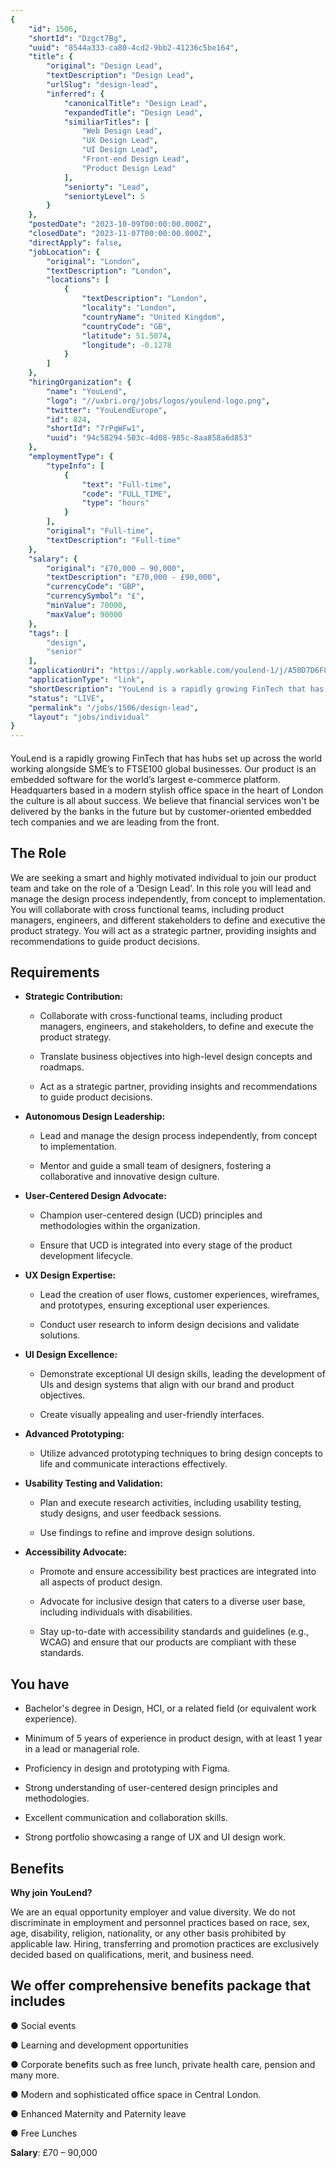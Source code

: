 ```yaml
---
{
	"id": 1506,
	"shortId": "Dzgct7Bg",
	"uuid": "8544a333-ca80-4cd2-9bb2-41236c5be164",
	"title": {
		"original": "Design Lead",
		"textDescription": "Design Lead",
		"urlSlug": "design-lead",
		"inferred": {
			"canonicalTitle": "Design Lead",
			"expandedTitle": "Design Lead",
			"similiarTitles": [
				"Web Design Lead",
				"UX Design Lead",
				"UI Design Lead",
				"Front-end Design Lead",
				"Product Design Lead"
			],
			"seniorty": "Lead",
			"seniortyLevel": 5
		}
	},
	"postedDate": "2023-10-09T00:00:00.000Z",
	"closedDate": "2023-11-07T00:00:00.000Z",
	"directApply": false,
	"jobLocation": {
		"original": "London",
		"textDescription": "London",
		"locations": [
			{
				"textDescription": "London",
				"locality": "London",
				"countryName": "United Kingdom",
				"countryCode": "GB",
				"latitude": 51.5074,
				"longitude": -0.1278
			}
		]
	},
	"hiringOrganization": {
		"name": "YouLend",
		"logo": "//uxbri.org/jobs/logos/youlend-logo.png",
		"twitter": "YouLendEurope",
		"id": 824,
		"shortId": "7rPqWFw1",
		"uuid": "94c58294-503c-4d08-985c-8aa858a6d853"
	},
	"employmentType": {
		"typeInfo": [
			{
				"text": "Full-time",
				"code": "FULL_TIME",
				"type": "hours"
			}
		],
		"original": "Full-time",
		"textDescription": "Full-time"
	},
	"salary": {
		"original": "£70,000 – 90,000",
		"textDescription": "£70,000 - £90,000",
		"currencyCode": "GBP",
		"currencySymbol": "£",
		"minValue": 70000,
		"maxValue": 90000
	},
	"tags": [
		"design",
		"senior"
	],
	"applicationUri": "https://apply.workable.com/youlend-1/j/A50D7D6F83/apply/",
	"applicationType": "link",
	"shortDescription": "YouLend is a rapidly growing FinTech that has hubs set up across the world working alongside SME’s’ to FTSE100 global businesses. Our product is an embedded software for the world’s’ largest",
	"status": "LIVE",
	"permalink": "/jobs/1506/design-lead",
	"layout": "jobs/individual"
}
---
```

<h4></h4><p>YouLend is a rapidly growing FinTech that has hubs set up across the world working alongside SME’s to FTSE100 global businesses. Our product is an embedded software for the world’s largest e-commerce platform. Headquarters based in a modern stylish office space in the heart of London the culture is all about success. We believe that financial services won't be delivered by the banks in the future but by customer-oriented embedded tech companies and we are leading from the front.</p><h2>The Role</h2><p>We are seeking a smart and highly motivated individual to join our product team and take on the role of a ‘Design Lead’. In this role you will lead and manage the design process independently, from concept to implementation. You will collaborate with cross functional teams, including product managers, engineers, and different stakeholders to define and executive the product strategy. You will act as a strategic partner, providing insights and recommendations to guide product decisions.</p><h2>Requirements</h2><ul><li><p><strong>Strategic Contribution:</strong></p><ul><li><p>Collaborate with cross-functional teams, including product managers, engineers, and stakeholders, to define and execute the product strategy.</p></li><li><p>Translate business objectives into high-level design concepts and roadmaps.</p></li><li><p>Act as a strategic partner, providing insights and recommendations to guide product decisions.</p></li></ul></li><li><p><strong>Autonomous Design Leadership:</strong></p><ul><li><p>Lead and manage the design process independently, from concept to implementation.</p></li><li><p>Mentor and guide a small team of designers, fostering a collaborative and innovative design culture.</p></li></ul></li><li><p><strong>User-Centered Design Advocate:</strong></p><ul><li><p>Champion user-centered design (UCD) principles and methodologies within the organization.</p></li><li><p>Ensure that UCD is integrated into every stage of the product development lifecycle.</p></li></ul></li><li><p><strong>UX Design Expertise:</strong></p><ul><li><p>Lead the creation of user flows, customer experiences, wireframes, and prototypes, ensuring exceptional user experiences.</p></li><li><p>Conduct user research to inform design decisions and validate solutions.</p></li></ul></li><li><p><strong>UI Design Excellence:</strong></p><ul><li><p>Demonstrate exceptional UI design skills, leading the development of UIs and design systems that align with our brand and product objectives.</p></li><li><p>Create visually appealing and user-friendly interfaces.</p></li></ul></li><li><p><strong>Advanced Prototyping:</strong></p><ul><li><p>Utilize advanced prototyping techniques to bring design concepts to life and communicate interactions effectively.</p></li></ul></li><li><p><strong>Usability Testing and Validation:</strong></p><ul><li><p>Plan and execute research activities, including usability testing, study designs, and user feedback sessions.</p></li><li><p>Use findings to refine and improve design solutions.</p></li></ul></li><li><p><strong>Accessibility Advocate:</strong></p><ul><li><p>Promote and ensure accessibility best practices are integrated into all aspects of product design.</p></li><li><p>Advocate for inclusive design that caters to a diverse user base, including individuals with disabilities.</p></li><li><p>Stay up-to-date with accessibility standards and guidelines (e.g., WCAG) and ensure that our products are compliant with these standards.</p></li></ul></li></ul><h2>You have</h2><ul><li><p>Bachelor's degree in Design, HCI, or a related field (or equivalent work experience).</p></li><li><p>Minimum of 5 years of experience in product design, with at least 1 year in a lead or managerial role.</p></li><li><p>Proficiency in design and prototyping with Figma.</p></li><li><p>Strong understanding of user-centered design principles and methodologies.</p></li><li><p>Excellent communication and collaboration skills.</p></li><li><p>Strong portfolio showcasing a range of UX and UI design work.</p></li></ul><h2>Benefits</h2><p><strong>Why join YouLend?</strong></p><p>We are an equal opportunity employer and value diversity. We do not discriminate in employment and personnel practices based on race, sex, age, disability, religion, nationality, or any other basis prohibited by applicable law. Hiring, transferring and promotion practices are exclusively decided based on qualifications, merit, and business need.</p><h2>We offer comprehensive benefits package that includes</h2><p>● Social events</p><p>● Learning and development opportunities</p><p>● Corporate benefits such as free lunch, private health care, pension and many more.</p><p>● Modern and sophisticated office space in Central London.</p><p>● Enhanced Maternity and Paternity leave</p><p>● Free Lunches</p><p><strong>Salary</strong>: £70 – 90,000</p>
